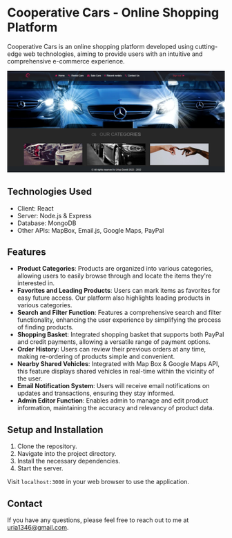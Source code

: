 # Cooperative Cars - Online Shopping Platform

Cooperative Cars is an online shopping platform developed using cutting-edge web technologies, aiming to provide users with an intuitive and comprehensive e-commerce experience. 

![](https://raw.githubusercontent.com/uriya1346/Cooperative/main/rental.png)

## Technologies Used

- Client: React
- Server: Node.js & Express
- Database: MongoDB
- Other APIs: MapBox, Email.js, Google Maps, PayPal

## Features

- **Product Categories**: Products are organized into various categories, allowing users to easily browse through and locate the items they're interested in.
- **Favorites and Leading Products**: Users can mark items as favorites for easy future access. Our platform also highlights leading products in various categories.
- **Search and Filter Function**: Features a comprehensive search and filter functionality, enhancing the user experience by simplifying the process of finding products.
- **Shopping Basket**: Integrated shopping basket that supports both PayPal and credit payments, allowing a versatile range of payment options.
- **Order History**: Users can review their previous orders at any time, making re-ordering of products simple and convenient.
- **Nearby Shared Vehicles**: Integrated with Map Box & Google Maps API, this feature displays shared vehicles in real-time within the vicinity of the user.
- **Email Notification System**: Users will receive email notifications on updates and transactions, ensuring they stay informed.
- **Admin Editor Function**: Enables admin to manage and edit product information, maintaining the accuracy and relevancy of product data.

## Setup and Installation

1. Clone the repository.
2. Navigate into the project directory.
3. Install the necessary dependencies.
4. Start the server.

Visit `localhost:3000` in your web browser to use the application.

## Contact

If you have any questions, please feel free to reach out to me at uria1346@gmail.com.

